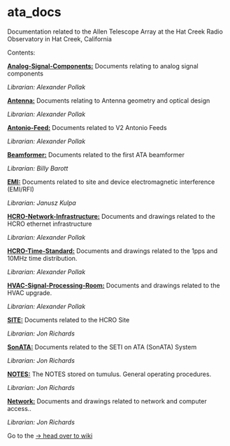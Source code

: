 # ata_docs
Documentation related to the Allen Telescope Array at the Hat Creek Radio Observatory in Hat Creek, California

Contents:

[**Analog-Signal-Components:**](Analog-Signal-Components) Documents relating to analog signal components

*Librarian: Alexander Pollak*

[**Antenna:**](Antenna) Documents relating to Antenna geometry and optical design

*Librarian: Alexander Pollak*

[**Antonio-Feed:**](Antonio-Feed) Documents related to V2 Antonio Feeds

*Librarian: Alexander Pollak*

[**Beamformer:**](Beamformer) Documents related to the first ATA beamformer

*Librarian: Billy Barott*

[**EMI:**](EMI) Documents related to site and device electromagnetic interference (EMI/RFI)

*Librarian: Janusz Kulpa*

[**HCRO-Network-Infrastructure:**](HCRO-Network-Infrastructure) Documents and drawings related to the HCRO ethernet infrastructure 

*Librarian: Alexander Pollak*

[**HCRO-Time-Standard:**](HCRO-Time-Standard) Documents and drawings related to the 1pps and 10MHz time distribution.

*Librarian: Alexander Pollak*

[**HVAC-Signal-Processing-Room:**](HVAC-Signal-Processing-Room) Documents and drawings related to the HVAC upgrade.

*Librarian: Alexander Pollak*

[**SITE:**](SITE) Documents related to the HCRO Site

*Librarian: Jon Richards*

[**SonATA:**](SonATA) Documents related to the SETI on ATA (SonATA) System

*Librarian: Jon Richards*

[**NOTES:**](NOTES) The NOTES stored on tumulus. General operating procedures.

*Librarian: Jon Richards*

[**Network:**](Network) Documents and drawings related to network and computer access..

*Librarian: Jon Richards*

Go to the [-> head over to wiki](https://github.com/SETIatHCRO/ata_docs/wiki)

